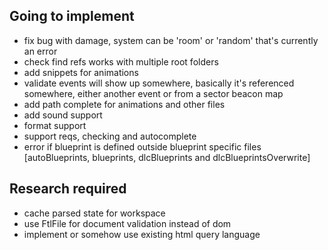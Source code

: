 ## Going to implement
- fix bug with damage, system can be 'room' or 'random' that's currently an error
- check find refs works with multiple root folders
- add snippets for animations
- validate events will show up somewhere, basically it's referenced somewhere, either another event or from a sector beacon map
- add path complete for animations and other files
- add sound support
- format support
- support reqs, checking and autocomplete
- error if blueprint is defined outside blueprint specific files [autoBlueprints, blueprints, dlcBlueprints and dlcBlueprintsOverwrite]


## Research required
- cache parsed state for workspace
- use FtlFile for document validation instead of dom
- implement or somehow use existing html query language

